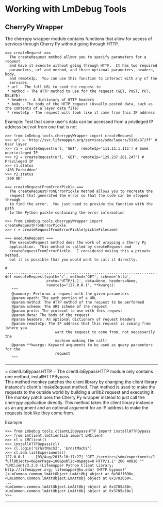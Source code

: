 Working with LmDebug Tools
==========================

CherryPy Wrapper
----------------
   The cherrypy wrapper module contains functions that allow for access of 
   services through Cherry Py without going through HTTP.  

    === createRequest ===
      The createRequest method allows you to specify parameters for a request 
      and have it execute without going through HTTP.  It has two required 
      parameters, url and method, and three optional parameters, headers, body, 
      and remoteIp.  You can use this function to interact with any of the 
      services.
     * url - The full URL to send the request to
     * method - The HTTP method to use for the request (GET, POST, PUT, DELETE)
     * headers - A dictionary of HTTP headers
     * body - The body of the HTTP request (Usually posted data, such as the contents of a layer data file)
     * remoteIp - The request will look like it came from this IP address

Example:
Test that some user's data can be accessed from a privileged IP address but not from one that is not
````
>>> from LmDebug.tools.cherrypyWrapper import createRequest
>>> url = 'http://svc.lifemapper.org/services/sdm/layers/5316/GTiff' # User layer
>>> r1 = createRequest(url, 'GET', remoteIp='111.11.1.111') # Some unprivileged IP
>>> r2 = createRequest(url, 'GET', remoteIp='129.237.201.247') # Privileged IP
>>> r1.status
'403 Forbidden'
>>> r2.status
'200 OK'
````

    === createRequestFromErrorPickle ===
      The createRequestFromErrorPickle method allows you to recreate the 
      request that generated the error so that the code can be stepped through 
      to find the error.  You just need to provide the function with the path 
      to the Python pickle containing the error information

````
>>> from LmDebug.tools.cherrypyWrapper import createRequestFromErrorPickle
>>> r = createRequestFromErrorPickle(pickleFilename)
````
    
    === executeRequest ===
      The executeRequest method does the work of wrapping a Cherry Py 
      application.  This method is called by createRequest and 
      createRequestFromErrorPickle.  I considered making this a private method, 
      but it is possible that you would want to call it directly.  
````
# .............................................................................
def executeRequest(vpath='/', method='GET', scheme='http', 
                   proto='HTTP/1.1', data=None, headers=None, 
                   remoteIp="127.0.0.1", **kwargs):
   """
   @summary: Performs a request with the given parameters
   @param vpath: The path portion of a URL
   @param method: The HTTP method of the request to be performed
   @param scheme: The URI scheme of the request
   @param proto: The protocol to use with this request
   @param data: The body of the request
   @param headers: An optional dictionary of request headers
   @param remoteIp: The IP address that this request is coming from (where you
                       want the request to come from, not necessarily the 
                       machine making the call)
   @param **kwargs: Keyword arguments to be used as query parameters for the 
                       request
   """
````
----

= clientLibBypassHTTP = 
   The clientLibBypassHTTP module only contains one method, installHTTPBypass.  
   This method monkey patches the client library by changing the client library 
   instance's client's !makeRequest method.  That method is used to make the 
   requests to the outside world by building a urllib2 request and executing 
   it.  The monkey patch uses the Cherry Py wrapper instead to just call the 
   cherrypy application directly.  This method takes the client library 
   instance as an argument and an optional argument for an IP address to make 
   the requests look like they come from.
   
   Example
````
>>> from LmDebug.tools.clientLibBypassHTTP import installHTTPBypass
>>> from LmClient.lmClientLib import LMClient
>>> cl = LMClient()
>>> installHTTPBypass(cl)
>>> cl.login('ErnstMach2', 'ErnstMach2')
>>> cl.sdm.listExperiments()
127.0.0.1 - - [03/Aug/2015:10:17:27] "GET /services/sdm/experiments/?fullObjects=0&perPage=100&public=0&page=0 HTTP/1.1" 200 40016 "" "LMClient/3.2.0 (Lifemapper Python Client Library; http://lifemapper.org; lifemapper@ku.edu) (HTTP bypass)"
[<LmCommon.common.lmAttObject.LmAttObj object at 0x36ff690>, <LmCommon.common.lmAttObject.LmAttObj object at 0x3703050>, 
...
<LmCommon.common.lmAttObject.LmAttObj object at 0x3705a50>, <LmCommon.common.lmAttObject.LmAttObj object at 0x3705a10>]
>>> 
````
----
